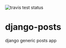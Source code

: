 ![travis test status](https://secure.travis-ci.org/noxan/django-posts.png?branch=master)

django-posts
============

django generic posts app